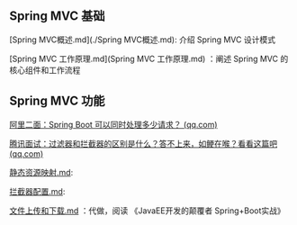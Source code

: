 ## Spring MVC 基础

[Spring MVC概述.md](./Spring MVC概述.md): 介绍 Spring MVC 设计模式

[Spring MVC 工作原理.md](Spring MVC 工作原理.md) ：阐述 Spring MVC 的核心组件和工作流程





## Spring MVC 功能

[阿里二面：Spring Boot 可以同时处理多少请求？ (qq.com)](https://mp.weixin.qq.com/s/wLO834RuOYZ_S0OlbIJO9g)

[腾讯面试：过滤器和拦截器的区别是什么？答不上来，如鲠在喉？看看这篇吧 (qq.com)](https://mp.weixin.qq.com/s/Ng-bc_egeFa24TDEz2W85A)

[静态资源映射.md](./静态资源映射.md): 

[拦截器配置.md](./拦截器配置.md):  





[文件上传和下载.md](文件上传和下载.md) ：代做，阅读 《JavaEE开发的颠覆者  Spring+Boot实战》